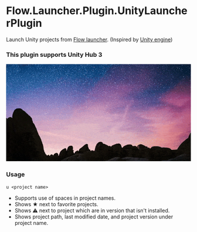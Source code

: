 Flow.Launcher.Plugin.UnityLauncherPlugin
==================

Launch Unity projects from [Flow launcher](https://github.com/Flow-Launcher/Flow.Launcher). (Inspired by [Unity engine](https://github.com/LeLocTai/Flow.Launcher.Plugin.UnityEngine))

### **This plugin supports Unity Hub 3**

![demo](https://raw.githubusercontent.com/Ghost-Miner/Unity-project-launcher-plugin/refs/heads/main/demo.gif)
### Usage

    u <project name> 

- Supports use of spaces in project names.
- Shows ★ next to favorite projects.
- Shows ⚠️ next to project which are in version that isn't installed.
- Shows project path, last modified date, and project version under project name.
